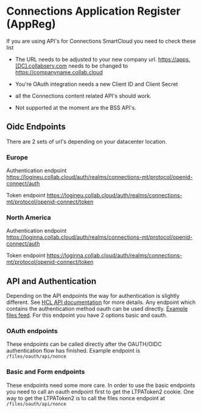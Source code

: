 # Connections Application Register (AppReg)

If you are using API's for Connections SmartCloud you need to check these list

- The URL needs to be adjusted to your new company url. <https://apps.[DC].collabserv.com> needs to be changed to <https://companyname.collab.cloud>

- You're OAuth integration needs a new Client ID and Client Secret

- all the Connections content related API's should work.

- Not supported at the moment are the BSS API's.

## Oidc Endpoints

There are 2 sets of url's depending on your datacenter location.

### Europe

Authentication endpoint <https://logineu.collab.cloud/auth/realms/connections-mt/protocol/openid-connect/auth>

Token endpoint <https://logineu.collab.cloud/auth/realms/connections-mt/protocol/openid-connect/token>

### North America

Authentication endpoint <https://loginna.collab.cloud/auth/realms/connections-mt/protocol/openid-connect/auth>

Token endpoint <https://loginna.collab.cloud/auth/realms/connections-mt/protocol/openid-connect/token>

## API and Authentication

Depending on the API endpoints the way for authentication is slightly different. See [HCL API documentation](https://ds-infolib.hcltechsw.com/ldd/lcwiki.nsf) for more details.
Any endpoint which contains the authentication method oauth can be used directly. [Example files feed](https://ds-infolib.hcltechsw.com/ldd/appdevwiki.nsf/xpAPIViewer.xsp?lookupName=API+Reference#action=openDocument&res_title=Getting_a_feed_of_your_pinned_files_ic50&content=apicontent).
For this endpoint you have 2 options basic and oauth.

### OAuth endpoints

These endpoints can be called directly after the OAUTH/OIDC authentication flow has finished.
Example endpoint is ```/files/oauth/api/nonce```

### Basic and Form endpoints

These endpoints need some more care.
In order to use the basic endpoints you need to call an oauth endpoint first to get the LTPAToken2 cookie.
One way to get the LTPAToken2 is to call the files nonce endpoint at ```/files/oauth/api/nonce```
